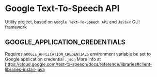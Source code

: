# Google Text-To-Speech API 

Utility project, based on `Google Text-To-Speech API` and `JavaFX` GUI framework

## GOOGLE_APPLICATION_CREDENTIALS

Requires `GOOGLE_APPLICATION_CREDENTIALS` environment variable be set to Google application credential `.json` 
More info at https://cloud.google.com/text-to-speech/docs/reference/libraries#client-libraries-install-java
